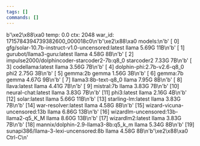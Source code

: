 ```yaml
---
tags: []
commands: []
---
```

b'\xe2\x88\xa0 temp: 0.0 ctx: 2048 war_id: 1715784394739382600_000018c0\n'b'\xe2\x88\xa0 models:\n'b' [ 0] gfg/solar-10.7b-instruct-v1.0-uncensored:latest             llama 5.69G          11B\n'b' [ 1] gurubot/llama3-guru:latest                                  llama 4.58G           8B\n'b' [ 2] impulse2000/dolphincoder-starcoder2-7b:q8_0            starcoder2 7.33G           7B\n'b' [ 3] codellama:latest                                            llama 3.56G           7B\n'b' [ 4] dolphin-phi:2.7b-v2.6-q8_0                                   phi2 2.75G           3B\n'b' [ 5] gemma:2b                                                    gemma 1.56G           3B\n'b' [ 6] gemma:7b                                                    gemma 4.67G           9B\n'b' [ 7] llama3:8b-text-q8_0                                         llama 7.95G           8B\n'b' [ 8] llava:latest                                                llama 4.41G           7B\n'b' [ 9] mistral:7b                                                  llama 3.83G           7B\n'b' [10] neural-chat:latest                                          llama 3.83G           7B\n'b' [11] phi3:latest                                                 llama 2.16G           4B\n'b' [12] solar:latest                                                llama 5.66G          11B\n'b' [13] starling-lm:latest                                          llama 3.83G           7B\n'b' [14] war-resolver:latest                                         llama 4.58G           8B\n'b' [15] wizard-vicuna-uncensored:13b                                llama 6.86G          13B\n'b' [16] wizardlm-uncensored:13b-llama2-q5_K_M                       llama 8.60G          13B\n'b' [17] wizardlm2:latest                                            llama 3.83G           7B\n'b' [18] mannix/dolphin-2.9-llama3-8b:q5_k_m                         llama 5.34G           8B\n'b' [19] sunapi386/llama-3-lexi-uncensored:8b                        llama 4.58G           8B\n'b'\xe2\x88\xa0 Ctrl-C\n'